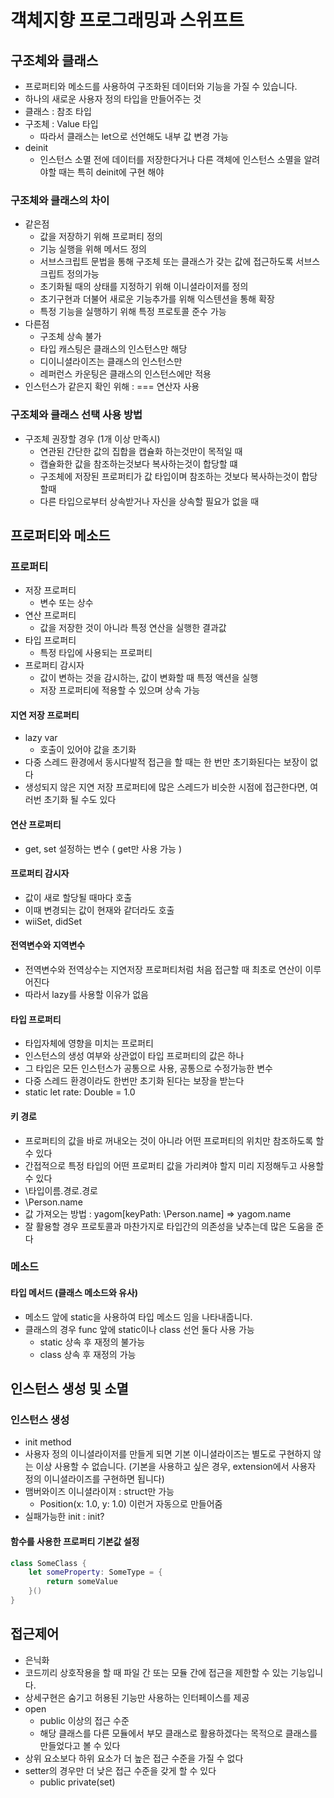 # 객체지향 프로그래밍과 스위프트

## 구조체와 클래스

* 프로퍼티와 메소드를 사용하여 구조화된 데이터와 기능을 가질 수 있습니다.
* 하나의 새로운 사용자 정의 타입을 만들어주는 것
* 클래스 : 참조 타입
* 구조체 : Value 타입
  * 따라서 클래스는 let으로 선언해도 내부 값 변경 가능
* deinit
  * 인스턴스 소멸 전에 데이터를 저장한다거나 다른 객체에 인스턴스 소멸을 알려야할 때는 특히 deinit에 구현 해야    

### 구조체와 클래스의 차이

* 같은점
  * 값을 저장하기 위해 프로퍼티 정의
  * 기능 실행을 위해 메서드 정의
  * 서브스크립트 문법을 통해 구조체 또는 클래스가 갖는 값에 접근하도록 서브스크립트 정의가능
  * 초기화될 때의 상태를 지정하기 위해 이니셜라이저를 정의
  * 초기구현과 더불어 새로운 기능추가를 위해 익스텐션을 통해 확장
  * 특정 기능을 실행하기 위해 특정 프로토콜 준수 가능
* 다른점
  * 구조체 상속 불가
  * 타입 캐스팅은 클래스의 인스턴스만 해당
  * 디이니셜라이즈는 클래스의 인스턴스만
  * 레퍼런스 카운팅은 클래스의 인스턴스에만 적용
* 인스턴스가 같은지 확인 위해 : === 연산자 사용

### 구조체와 클래스 선택 사용 방법

* 구조체 권장할 경우 \(1개 이상 만족시\)
  * 연관된 간단한 값의 집합을 캡슐화 하는것만이 목적일 때
  * 캡슐화한 값을 참조하는것보다 복사하는것이 합당할 떄
  * 구조체에 저장된 프로퍼티가 값 타입이며 참조하는 것보다 복사하는것이 합당할때
  * 다른 타입으로부터 상속받거나 자신을 상속할 필요가 없을 때

## 프로퍼티와 메소드

### 프로퍼티

* 저장 프로퍼티
  * 변수 또는 상수
* 연산 프로퍼티
  * 값을 저장한 것이 아니라 특정 연산을 실행한 결과값
* 타입 프로퍼티
  * 특정 타입에 사용되는 프로퍼티
* 프로퍼티 감시자
  * 값이 변하는 것을 감시하는, 값이 변화할 때 특정 액션을 실행
  * 저장 프로퍼티에 적용할 수 있으며 상속 가능

#### 지연 저장 프로퍼티

* lazy var 
  * 호출이 있어야 값을 초기화
* 다중 스레드 환경에서 동시다발적 접근을 할 때는 한 번만 초기화된다는 보장이 없다
* 생성되지 않은 지연 저장 프로퍼티에 많은 스레드가 비슷한 시점에 접근한다면, 여러번 초기화 될 수도 있다    

#### 연산 프로퍼티

* get, set 설정하는 변수 \( get만 사용 가능 \)

#### 프로퍼티 감시자

* 값이 새로 할당될 때마다 호출 
* 이때 변경되는 값이 현재와 같더라도 호출
* wiiSet, didSet

#### 전역변수와 지역변수

* 전역변수와 전역상수는 지연저장 프로퍼티처럼 처음 접근할 때 최초로 연산이 이루어진다
* 따라서 lazy를 사용할 이유가 없음

#### 타입 프로퍼티

* 타입자체에 영향을 미치는 프로퍼티
* 인스턴스의 생성 여부와 상관없이 타입 프로퍼티의 값은 하나
* 그 타입은 모든 인스턴스가 공통으로 사용, 공통으로 수정가능한 변수
* 다중 스레드 환경이라도 한번만 초기화 된다는 보장을 받는다
* static let rate: Double = 1.0

#### 키 경로

* 프로퍼티의 값을 바로 꺼내오는 것이 아니라 어떤 프로퍼티의 위치만 참조하도록 할 수 있다
* 간접적으로 특정 타입의 어떤 프로퍼티 값을 가리켜야 할지 미리 지정해두고 사용할 수 있다
* \타입이름.경로.경로 
* \Person.name
* 값 가져오는 방법 : yagom\[keyPath: \Person.name\] =&gt; yagom.name
* 잘 활용할 경우 프로토콜과 마찬가지로 타입간의 의존성을 낮추는데 많은 도움을 준다

### 메소드

#### 타입 메서드 \(클래스 메소드와 유사\)

* 메소드 앞에 static을 사용하여 타입 메소드 임을 나타내줍니다.
* 클래스의 경우 func 앞에 static이나 class 선언 둘다 사용 가능 
  * static 상속 후 재정의 불가능
  * class 상속 후 재정의 가능

## 인스턴스 생성 및 소멸

### 인스턴스 생성

* init method
* 사용자 정의 이니셜라이저를 만들게 되면 기본 이니셜라이즈는 별도로 구현하지 않는 이상 사용할 수 없습니다. \(기본을 사용하고 싶은 경우, extension에서 사용자 정의 이니셜라이즈를 구현하면 됩니다\)
* 맴버와이즈 이니셜라이져 : struct만 가능 
  * Position\(x: 1.0, y: 1.0\) 이런거 자동으로 만들어줌
* 실패가능한 init : init?

#### 함수를 사용한 프로퍼티 기본값 설정

```swift
class SomeClass {
    let someProperty: SomeType = {
        return someValue
    }()
}
```

## 접근제어

* 은닉화
* 코드끼리 상호작용을 할 때 파일 간 또는 모듈 간에 접근을 제한할 수 있는 기능입니다.
* 상세구현은 숨기고 허용된 기능만 사용하는 인터페이스를 제공
* open
  * public 이상의 접근 수준
  * 해당 클래스를 다른 모듈에서 부모 클래스로 활용하겠다는 목적으로 클래스를 만들었다고 볼 수 있다
* 상위 요소보다 하위 요소가 더 높은 접근 수준을 가질 수 없다
* setter의 경우만 더 낮은 접근 수준을 갖게 할 수 있다
  * public private\(set\)

